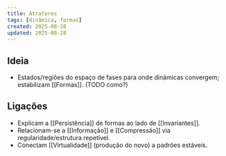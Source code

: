```yaml
---
title: Atratores
tags: [dinâmica, formas]
created: 2025-08-28
updated: 2025-08-28
---
```


## Ideia
- Estados/regiões do espaço de fases para onde dinâmicas convergem; estabilizam [[Formas]]. (TODO como?)

## Ligações
- Explicam a [[Persistência]] de formas ao lado de [[Invariantes]].
- Relacionam-se a [[Informação]] e [[Compressão]] via regularidade/estrutura repetível.
- Conectam [[Virtualidade]] (produção do novo) a padrões estáveis.

